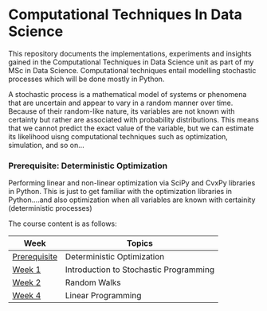 # Computational Techniques In Data Science
This repository documents the implementations, experiments and insights gained in the Computational Techniques in Data Science unit as part of my MSc in Data Science. Computational techniques entail modelling stochastic processes which will be done mostly in Python.

A stochastic process is a mathematical model of systems or phenomena that are uncertain and appear to vary in a random manner over time. Because of their random-like nature, its variables are not known with certainty but rather are associated with probability distributions. This means that we cannot predict the exact value of the variable, but we can estimate its likelihood uisng computational techniques such as optimization, simulation, and so on...

### Prerequisite: Deterministic Optimization
Performing linear and non-linear optimization via SciPy and CvxPy libraries in Python. This is just to get familiar with the optimization libraries in Python....and also optimization when all variables are known with certainity (deterministic processes)

The course content is as follows:

| Week | Topics |
|------|--------|
|[Prerequisite](https://github.com/vicdotcom/Computational-Techniques-In-Data-Science/tree/main/Deterministic%20Optimization) | Deterministic Optimization |
|[Week 1](https://github.com/vicdotcom/Computational-Techniques-In-Data-Science/tree/main/Week%201) | Introduction to Stochastic Programming |
|[Week 2](https://github.com/vicdotcom/Computational-Techniques-In-Data-Science/tree/main/Week%202) | Random Walks |
|[Week 4](https://github.com/vicdotcom/Computational-Techniques-In-Data-Science/tree/main/Week%203) | Linear Programming |
